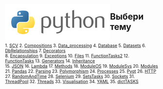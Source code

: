 <a href="#" ><img src="https://github.com/ZadireyEvgeny/ZadireyEvgeny/blob/main/python_horizontal_logo_icon_169825.svg" alt="python" style="float:left"/></a>
# Выбери тему
<br>    1. [SCV](https://github.com/ZadireyEvgeny/Python/tree/master/PythonTasks/CSV)   2. [Compositions](https://github.com/ZadireyEvgeny/Python/tree/master/PythonTasks/Compositions)   3. [Data_processing](https://github.com/ZadireyEvgeny/Python/tree/master/PythonTasks/Data_processing)   4. [Database](https://github.com/ZadireyEvgeny/Python/tree/master/PythonTasks/Database)   5. [Datasets](https://github.com/ZadireyEvgeny/Python/tree/master/PythonTasks/Datasets)   6. [DbRelationships](https://github.com/ZadireyEvgeny/Python/tree/master/PythonTasks/DbRelationships)   7. [Decorators](https://github.com/ZadireyEvgeny/Python/tree/master/PythonTasks/Decorators) <br>  8. [Encapsulation](https://github.com/ZadireyEvgeny/Python/tree/master/PythonTasks/Encapsulation)    9. [Exceptions](https://github.com/ZadireyEvgeny/Python/tree/master/PythonTasks/Exceptions)   10. [Files](https://github.com/ZadireyEvgeny/Python/tree/master/PythonTasks/Files)   11. [FunctionTasks2](https://github.com/ZadireyEvgeny/Python/tree/master/PythonTasks/FunctionTasks2)   12. [FunctionTasks](https://github.com/ZadireyEvgeny/Python/tree/master/PythonTasks/FunctionsTasks)   13. [Generators](https://github.com/ZadireyEvgeny/Python/tree/master/PythonTasks/Generators)   14. [Inheritance](https://github.com/ZadireyEvgeny/Python/tree/master/PythonTasks/Inheritance)  <br> 15. [JSON](https://github.com/ZadireyEvgeny/Python/tree/master/PythonTasks/JSON)   16. [Lambda](https://github.com/ZadireyEvgeny/Python/tree/master/PythonTasks/Lambda)   17. [Methods](https://github.com/ZadireyEvgeny/Python/tree/master/PythonTasks/Methods)    18. [ModuleOS](https://github.com/ZadireyEvgeny/Python/tree/master/PythonTasks/ModuleOS)   19. [ModuleSys](https://github.com/ZadireyEvgeny/Python/tree/master/PythonTasks/ModuleSys)  20. [Modules](https://github.com/ZadireyEvgeny/Python/tree/master/PythonTasks/Modules)   21. [Pandas](https://github.com/ZadireyEvgeny/Python/tree/master/PythonTasks/Pandas)   22. [Parsing](https://github.com/ZadireyEvgeny/Python/tree/master/PythonTasks/Parsing)   23. [Polymorphism](https://github.com/ZadireyEvgeny/Python/tree/master/PythonTasks/Polymorphism)   24. [Processes](https://github.com/ZadireyEvgeny/Python/tree/master/PythonTasks/Processes)   25. [Pyqt](https://github.com/ZadireyEvgeny/Python/tree/master/PythonTasks/Pyqt)   26. [HTTP](https://github.com/ZadireyEvgeny/Python/tree/master/PythonTasks/PythonTasks/HTTP)    27. [RandomAndTime](https://github.com/ZadireyEvgeny/Python/tree/master/PythonTasks/RandomAndTime)    28. [Selenium](https://github.com/ZadireyEvgeny/Python/tree/master/PythonTasks/Selenium)   29. [SetsTasks](https://github.com/ZadireyEvgeny/Python/tree/master/PythonTasks/SetsTasks)   30. [Sockets](https://github.com/ZadireyEvgeny/Python/tree/master/PythonTasks/Sockets)   31. [ThreadPool](https://github.com/ZadireyEvgeny/Python/tree/master/PythonTasks/ThreadPool)   32. [Threads](https://github.com/ZadireyEvgeny/Python/tree/master/PythonTasks/Threads)   33. [Visualisation](https://github.com/ZadireyEvgeny/Python/tree/master/PythonTasks/Visualisation)   34. [YAML](https://github.com/ZadireyEvgeny/Python/tree/master/PythonTasks/YAML)   35. [dictTASKS](https://github.com/ZadireyEvgeny/Python/tree/master/PythonTasks/dictTASKS)

